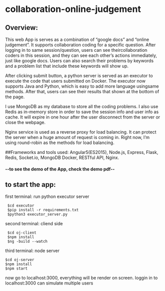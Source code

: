 # collaboration-online-judgement


## Overview:
This web App is serves as a combination of “google docs” and “online judgement”. It supports collaboration coding for a specific question. 
After logging in to same session/question, users can see theircollaboration coders in this session, and they can see each other’s actions immediately, 
just like google docs. Users can also search their problems by keywords and a problem list that include these keywords will show up.

After clicking submit button, a python server is served as an executor to execute the code that users submitted on Docker. The executor now 
supports Java and Python, which is easy to add more language usingsame methods. After that, users can see their results that shown at the bottom of the page.

I use MongoDB as my database to store all the coding problems. I also use Redis as in-memory store in order to save the session info and user info as cache. 
It will expire in one hour after the user disconnect from the server or close the webpage.

Nginx service is used as a reverse proxy for load balancing. It can protect the server when a huge amount of request is 
coming in. Right now, I’m using round-robin as the methods for load balancing.

##Frameworks and tools used:
Angular5(ES2015), Node.js, Express, Flask, Redis, Socket.io, MongoDB
Docker, RESTful API, Nginx.

####  --to see the demo of the App, check the demo pdf--


## to start the app:

first terminal: run python executor server
```
 $cd executor 
 $pip install -r requirements.txt
 $python3 executor_server.py
```
second terminal: cliend side
```
 $cd oj-client
 $npm install
 $ng -build --watch
```
third terminal:  node server
```
$cd oj-server
$npm install
$npm start
```

now go to localhost:3000, everything will be render on screen. loggin in to localhost:3000 can simulate multiple users

